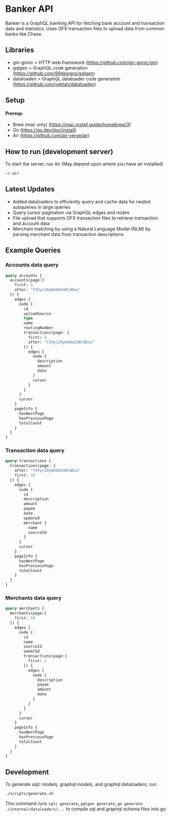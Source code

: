 # Banker API
Banker is a GraphQL banking API for fetching bank account and transaction data and statistics. Uses OFX transaction files to upload data from common banks like Chase.

## Libraries
- gin-gonic > HTTP web framework (https://github.com/gin-gonic/gin)
- gqlgen > GraphQL code generation (https://github.com/99designs/gqlgen)
- dataloaden > GraphQL dataloader code generation (https://github.com/vektah/dataloaden)


## Setup
#### Prereqs
- Brew (mac only) (https://mac.install.guide/homebrew/3)
- Go (https://go.dev/doc/install)
- Air (https://github.com/air-verse/air)

## How to run (development server)
To start the server, run Air (May depend upon where you have air installed)
```sh
~/.air
```

## Latest Updates
- Added dataloaders to efficiently query and cache data for nested subqueries in large queries
- Query cursor pagination via GraphQL edges and nodes
- File upload that supports OFX transaction files to retrieve transaction and account data
- Merchant matching by using a Natural Language Model (NLM) by parsing merchant data from transaction descriptions

## Example Queries
### Accounts data query
```graphql
query accounts {
  accounts(page:{
    first: 2
    after: "Y3Vyc29yOm9mZnNldDox"
  }) {
    edges {
      node {
        id
        uploadSource
        type
        name
        routingNumber
        transactions(page: {
          first: 4
          after: "Y3Vyc29yOm9mZnNldDox"
        }) {
          edges {
            node {
              description
              amount
              date
            }
            cursor
          }
        }
      }
      cursor
    }
    pageInfo {
      hasNextPage
      hasPreviousPage
      totalCount
    }
  }
}
```

### Transaction data query
```graphql
query transactions {
  transactions(page: {
    after: "Y3Vyc29yOm9mZnNldDo2"
    first: 10
  }) {
    edges {
      node {
        id
        description
        amount
        payee
        date
        updated
        merchant {
          name
          sourceId
        }
      }
      cursor
    }
    pageInfo {
      hasNextPage
      hasPreviousPage
      totalCount
    }
  }
}
```

### Merchants data query
```graphql
query merchants {
  merchants(page:{
    first: 10
  }) {
    edges {
      node {
        id
        name
        sourceId
        ownerId
        transactions(page:{
          first: 2
        }) {
          edges {
            node {
              description
              payee
              amount
              date
            }
          }
        }
      }
      cursor
    }
    pageInfo {
      hasNextPage
      hasPreviousPage
      totalCount
    }
  }
}
```

## Development
To generate sqlc models, graphql models, and graphql dataloaders, run:
```sh
./scripts/generate.sh
```
This command runs ```sqlc generate```, ```gqlgen generate```, ```go generate ./internal/dataloaders/...``` to compile sql and graphql schema files into go
